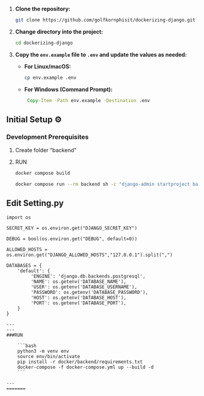 
1. **Clone the repository:**
    ```bash
    git clone https://github.com/golfkornphisit/dockerizing-django.git 
    ```
2. **Change directory into the project:**
    ```bash
    cd dockerizing-django
    ```
3. **Copy the `env.example` file to `.env` and update the values as needed:**  

   - **For Linux/macOS:**  
     ```bash
     cp env.example .env
     ```
   - **For Windows (Command Prompt):**  
     ```cmd
      Copy-Item -Path env.example -Destination .env
     ```



## Initial Setup ⚙️

### Development Prerequisites

1. Create folder "backend"

2. RUN

    ```bash
    docker compose build
    ```

    ```bash
    docker compose run --rm backend sh -c "django-admin startproject backend ."
    ```



## Edit Setting.py
```
import os

SECRET_KEY = os.environ.get("DJANGO_SECRET_KEY")

DEBUG = bool(os.environ.get("DEBUG", default=0))

ALLOWED_HOSTS = os.environ.get("DJANGO_ALLOWED_HOSTS","127.0.0.1").split(",")

DATABASES = {
    'default': {
         'ENGINE': 'django.db.backends.postgresql',
         'NAME': os.getenv('DATABASE_NAME'),
         'USER': os.getenv('DATABASE_USERNAME'),
         'PASSWORD': os.getenv('DATABASE_PASSWORD'),
         'HOST': os.getenv('DATABASE_HOST'),
         'PORT': os.getenv('DATABASE_PORT'),
    }
}

---
---
###RUN

    ```bash
    python3 -m venv env 
    source env/bin/activate
    pip install -r docker/backend/requirements.txt
    docker-compose -f docker-compose.yml up --build -d
    ```

---
=======

